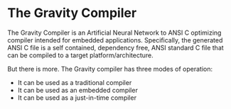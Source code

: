 # The Gravity Compiler

The Gravity Compiler is an Artificial Neural Network to ANSI C optimizing
compiler intended for embedded applications. Specifically, the generated
ANSI C file is a self contained, dependency free, ANSI standard C file that
can be compiled to a target platform/architecture.

But there is more. The Gravity compiler has three modes of operation:
 * It can be used as a traditional compiler
 * It can be used as an embedded compiler
 * It can be used as a just-in-time compiler

